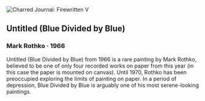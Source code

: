 <div class="artwork-of-the-day">
  <div class="container">
    <div class="img-wrapper">
      <img
        src="https://uploads8.wikiart.org/images/mark-rothko/untitled-blue-divided-by-blue-1966.jpg!Large.jpg"
        alt="Charred Journal: Firewritten V" />
    </div>
    <div class="artwork-detail">
      <div class="artwork-origin"> 
        <h2 class="artwork-name">Untitled (Blue Divided by Blue)</h2>
        <h3 class="artist">
          Mark Rothko
                    ·  1966
        </h3>
      </div>
      <p class="description">
        <span class="artwork-description-text ng-binding" ng-bind-html="viewModel.ArtworkOfTheDay.Description | unsafe">Untitled (Blue Divided by Blue) from 1966 is a rare painting by Mark Rothko, believed to be one of only four recorded works on paper from this year (in this case the paper is mounted on canvas). Until 1970, Rothko has been preoccupied exploring the limits of painting on paper. In a period of depression, Blue Divided by Blue is arguably one of his most serene-looking paintings.</span>
                        <div class="text-shadow-container ng-hide" ng-show="showShadow"></div>
      </p>
    </div>
  </div>

</div>
